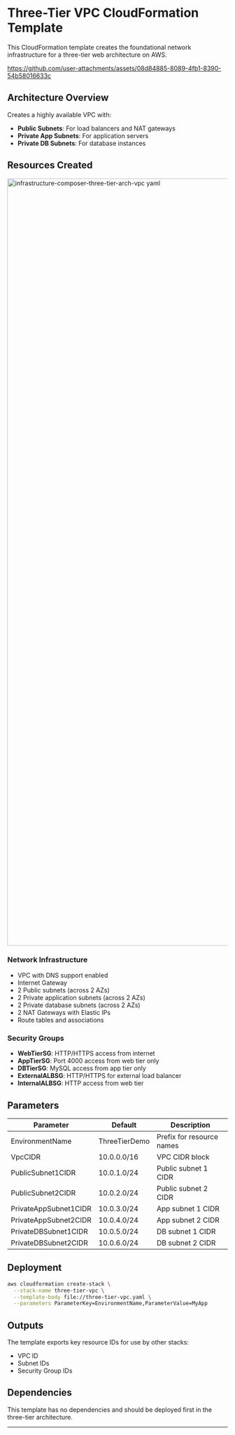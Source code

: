 # Three-Tier VPC CloudFormation Template

This CloudFormation template creates the foundational network infrastructure for a three-tier web architecture on AWS.

https://github.com/user-attachments/assets/08d84885-8089-4fb1-8390-54b58016633c

## Architecture Overview

Creates a highly available VPC with:
- **Public Subnets**: For load balancers and NAT gateways
- **Private App Subnets**: For application servers
- **Private DB Subnets**: For database instances


## Resources Created

<img width="3470" height="1750" alt="infrastructure-composer-three-tier-arch-vpc yaml" src="https://github.com/user-attachments/assets/9b1c53e7-6830-4d70-8351-b36480fbd851" />

### Network Infrastructure
- VPC with DNS support enabled
- Internet Gateway
- 2 Public subnets (across 2 AZs)
- 2 Private application subnets (across 2 AZs)
- 2 Private database subnets (across 2 AZs)
- 2 NAT Gateways with Elastic IPs
- Route tables and associations

### Security Groups
- **WebTierSG**: HTTP/HTTPS access from internet
- **AppTierSG**: Port 4000 access from web tier only
- **DBTierSG**: MySQL access from app tier only
- **ExternalALBSG**: HTTP/HTTPS for external load balancer
- **InternalALBSG**: HTTP access from web tier

## Parameters

| Parameter | Default | Description |
|-----------|---------|-------------|
| EnvironmentName | ThreeTierDemo | Prefix for resource names |
| VpcCIDR | 10.0.0.0/16 | VPC CIDR block |
| PublicSubnet1CIDR | 10.0.1.0/24 | Public subnet 1 CIDR |
| PublicSubnet2CIDR | 10.0.2.0/24 | Public subnet 2 CIDR |
| PrivateAppSubnet1CIDR | 10.0.3.0/24 | App subnet 1 CIDR |
| PrivateAppSubnet2CIDR | 10.0.4.0/24 | App subnet 2 CIDR |
| PrivateDBSubnet1CIDR | 10.0.5.0/24 | DB subnet 1 CIDR |
| PrivateDBSubnet2CIDR | 10.0.6.0/24 | DB subnet 2 CIDR |

## Deployment

```bash
aws cloudformation create-stack \
  --stack-name three-tier-vpc \
  --template-body file://three-tier-vpc.yaml \
  --parameters ParameterKey=EnvironmentName,ParameterValue=MyApp
```

## Outputs

The template exports key resource IDs for use by other stacks:
- VPC ID
- Subnet IDs
- Security Group IDs

## Dependencies

This template has no dependencies and should be deployed first in the three-tier architecture.

---
